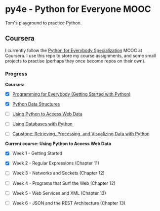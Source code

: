# py4e - Python for Everyone MOOC

Tom's playground to practice Python.

## Coursera

I currently follow the [Python for Everybody Specialization] MOOC at Coursera. I use this repo to store my course assignments, and some small projects to practise (perhaps they once become repos on their own).

### Progress

**Courses:**
- [x] [Programming for Everybody (Getting Started with Python)]
- [X] [Python Data Structures]
- [ ] [Using Python to Access Web Data]
- [ ] [Using Databases with Python]
- [ ] [Capstone: Retrieving, Processing, and Visualizing Data with Python]


**Current course: Using Python to Access Web Data**
- [x] Week 1 - Getting Started
- [x] Week 2 - Regular Expressions (Chapter 11)
- [ ] Week 3 - Networks and Sockets (Chapter 12)
- [ ] Week 4 - Programs that Surf the Web (Chapter 12)
- [ ] Week 5 - Web Services and XML (Chapter 13)
- [ ] Week 6 - JSON and the REST Architecture (Chapter 13)


[Python for Everybody Specialization]:                                https://www.coursera.org/specializations/python
[Programming for Everybody (Getting Started with Python)]:            https://www.coursera.org/learn/python
[Python Data Structures]:                                             https://www.coursera.org/learn/python-data
[Using Python to Access Web Data]:                                    https://www.coursera.org/learn/python-network-data
[Using Databases with Python]:                                        https://www.coursera.org/learn/python-network-data
[Capstone: Retrieving, Processing, and Visualizing Data with Python]: https://www.coursera.org/learn/python-data-visualization
